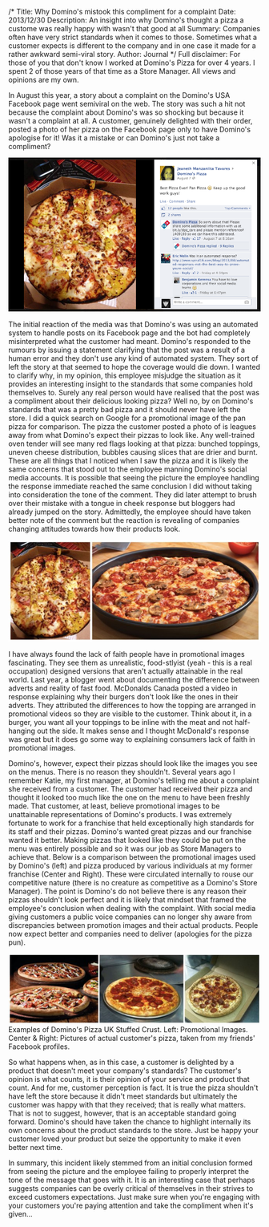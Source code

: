 /*
Title: Why Domino's mistook this compliment for a complaint
Date: 2013/12/30
Description: An insight into why Domino's thought a pizza a custome was really happy with wasn't that good at all
Summary: Companies often have very strict standards when it comes to those. Sometimes what a customer expects is different to the company and in one case it made for a rather awkward semi-viral story.
Author: Journal
*/
Full disclaimer: For those of you that don't know I worked at Domino's Pizza for over 4 years. I spent 2 of those years of that time as a Store Manager. All views and opinions are my own. 

In August this year, a story about a complaint on the Domino's USA Facebook page went semiviral on the web. The story was such a hit not because the complaint about Domino's was so shocking but because it wasn't a complaint at all. A customer, genuinely delighted with their order, posted a photo of her pizza on the Facebook page only to have Domino's apologise for it! Was it a mistake or can Domino's just not take a compliment?

![A customer posted on Domino's Facebook page because she was delighted with her pizza!](/img/09-compliment-complaint.png)

The initial reaction of the media was that Domino's was using an automated system to handle posts on its Facebook page and the bot had completely misinterpreted what the customer had meant. Domino's responded to the rumours by issuing a statement clarifying that the post was a result of a human error and they don't use any kind of automated system. They sort of left the story at that seemed to hope the coverage would die down. I wanted to clarify why, in my opinion, this employee misjudge the situation as it provides an interesting insight to the standards that some companies hold themselves to. Surely any real person would have realised that the post was a compliment about their delicious looking pizza? Well no, by on Domino's standards that was a pretty bad pizza and it should never have left the store. I did a quick search on Google for a promotional image of the pan pizza for comparison. The pizza the customer posted a photo of is leagues away from what Domino's expect their pizzas to look like.  Any well-trained oven tender will see many red flags looking at that pizza: bunched toppings, uneven cheese distribution, bubbles causing slices that are drier and burnt. These are all things that I noticed when I saw the pizza and it is likely the same concerns that stood out to the employee manning Domino's social media accounts. It is possible that seeing the picture the employee handling the response immediate reached the same conclusion I did without taking into consideration the tone of the comment. They did later attempt to brush over their mistake with a tongue in cheek response but bloggers had already jumped on the story. Admittedly, the employee should have taken better note of the comment but the reaction is revealing of companies changing attitudes towards how their products look.

![Comparison photo between the customer's pizza and a promotion image](/img/09-pizza-comparison.jpg)

I have always found the lack of faith people have in promotional images fascinating. They see them as unrealistic, food-stlyist (yeah - this is a real occupation) designed versions that aren't actually attainable in the real world. Last year, a blogger went about documenting the difference between adverts and reality of fast food. McDonalds Canada posted a video in response explaining why their burgers don't look like the ones in their adverts. They attributed the differences to how the topping are arranged in promotional videos so they are visible to the customer. Think about it, in a burger, you want all your toppings to be inline with the meat and not half-hanging out the side. It makes sense and I thought McDonald's response was great but it does go some way to explaining consumers lack of faith in promotional images.

Domino's, however, expect their pizzas should look like the images you see on the menus. There is no reason they shouldn't. Several years ago I remember Katie, my first manager, at Domino's telling me about a complaint she received from a customer. The customer had received their pizza and thought it looked too much like the one on the menu to have been freshly made. That customer, at least, believe promotional images to be unattainable representations of Domino's products. I was extremely fortunate to work for a franchise that held exceptionally high standards for its staff and their pizzas. Domino's wanted great pizzas and our franchise wanted it better. Making pizzas that looked like they could be put on the menu was entirely possible and so it was our job as Store Managers to achieve that. Below is a comparison between the promotional images used by Domino's (left) and pizza produced by various individuals at my former franchise (Center and Right). These were circulated internally to rouse our competitive nature (there is no creature as competitive as a Domino's Store Manager). The point is Domino's do not believe there is any reason their pizzas shouldn't look perfect and it is likely that mindset that framed the employee's conclusion when dealing with the complaint. With social media giving customers a public voice companies can no longer shy aware from discrepancies between promotion images and their actual products. People now expect better and companies need to deliver (apologies for the pizza pun).

![Domino's Pizza UK Standards](/img/09-comparison-uk.jpg)
Examples of Domino's Pizza UK Stuffed Crust. Left: Promotional Images. Center & Right: Pictures of actual customer's pizza, taken from my friends' Facebook profiles.

So what happens when, as in this case, a customer is delighted by a product that doesn't meet your company's standards? The customer's opinion is what counts, it is their opinion of your service and product that count. And for me, customer perception is fact. It is true the pizza shouldn't have left the store because it didn't meet standards but ultimately the customer was happy with that they received; that is really what matters. That is not to suggest, however, that is an acceptable standard going forward. Domino's should have taken the chance to highlight internally its own concerns about the product standards to the store. Just be happy your customer loved your product but seize the opportunity to make it even better next time.

In summary, this incident likely stemmed from an initial conclusion formed from seeing the picture and the employee failing to properly interpret the tone of the message that goes with it. It is an interesting case that perhaps suggests companies can be overly critical of themselves in their strives to exceed customers expectations. Just make sure when you're engaging with your customers you're paying attention and take the compliment when it's given...